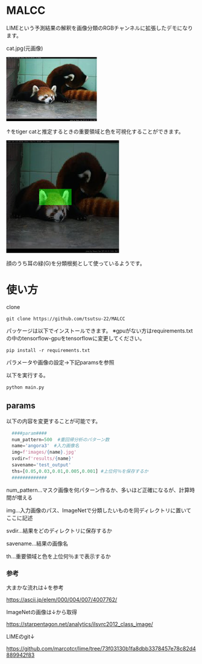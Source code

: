 # MALCC
LIMEという予測結果の解釈を画像分類のRGBチャンネルに拡張したデモになります。

cat.jpg(元画像)

![ori](images/lpanda1.jpg)

↑をtiger catと推定するときの重要領域と色を可視化することができます。

![important area](results/lpanda1/501/merge/0.01.png)

顔のうち耳の緑(G)を分類根拠として使っているようです。

# 使い方

clone
```
git clone https://github.com/tsutsu-22/MALCC
```

パッケージは以下でインストールできます。
※gpuがない方はrequirements.txtの中のtensorflow-gpuをtensorflowに変更してください。
```
pip install -r requirements.txt
```

パラメータや画像の設定→下記paramsを参照

以下を実行する。
```
python main.py
```



## params
以下の内容を変更することが可能です。
```python
  ####param####
  num_pattern=500  #重回帰分析のパターン数
  name='angora3'　#入力画像名
  img=f'images/{name}.jpg'
  svdir=f'results/{name}'
  savename='test_output'
  ths=[0.05,0.03,0.01,0.005,0.001] #上位何％を保存するか
  #############
```
num_pattern...マスク画像を何パターン作るか、多いほど正確になるが、計算時間が増える

img...入力画像のパス、ImageNetで分類したいものを同ディレクトリに置いてここに記述

svdir...結果をどのディレクトリに保存するか

savename...結果の画像名

th...重要領域と色を上位何％まで表示するか


### 参考
大まかな流れは↓を参考

https://ascii.jp/elem/000/004/007/4007762/

ImageNetの画像は↓から取得

https://starpentagon.net/analytics/ilsvrc2012_class_image/

LIMEのgit↓

https://github.com/marcotcr/lime/tree/73f03130b1fa8dbb3378457e78c82d4889942f83


